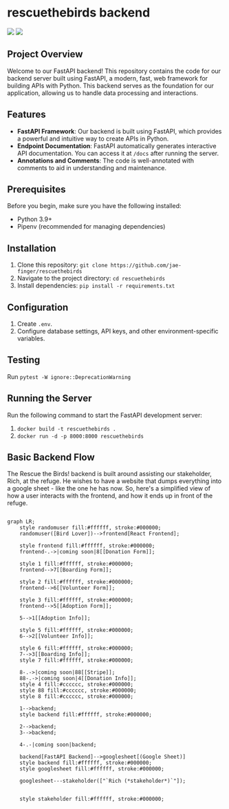 # rescuethebirds backend

<img src="https://img.shields.io/badge/under%20construction-FF8C00" /> <img src="https://img.shields.io/badge/beta-blue"/>

## Project Overview

Welcome to our FastAPI backend! This repository contains the code for our backend server built using FastAPI, a modern, fast, web framework for building APIs with Python. This backend serves as the foundation for our application, allowing us to handle data processing and interactions.

## Features

- **FastAPI Framework**: Our backend is built using FastAPI, which provides a powerful and intuitive way to create APIs in Python.
- **Endpoint Documentation**: FastAPI automatically generates interactive API documentation. You can access it at `/docs` after running the server.
- **Annotations and Comments**: The code is well-annotated with comments to aid in understanding and maintenance.

## Prerequisites

Before you begin, make sure you have the following installed:

- Python 3.9+
- Pipenv (recommended for managing dependencies)

## Installation

1. Clone this repository: `git clone https://github.com/jae-finger/rescuethebirds`
2. Navigate to the project directory: `cd rescuethebirds`
3. Install dependencies: `pip install -r requirements.txt`

## Configuration

1. Create `.env`.
2. Configure database settings, API keys, and other environment-specific variables.

## Testing
Run `pytest -W ignore::DeprecationWarning`

## Running the Server

Run the following command to start the FastAPI development server:
1. `docker build -t rescuethebirds .`
2. `docker run -d -p 8000:8000 rescuethebirds`

## Basic Backend Flow
The Rescue the Birds! backend is built around assisting our stakeholder, Rich, at the refuge. He wishes to have a website that dumps everything into a google sheet - like the one he has now. So, here's a simplified view of how a user interacts with the frontend, and how it ends up in front of the refuge.
```mermaid

graph LR;
    style randomuser fill:#ffffff, stroke:#000000;
    randomuser([Bird Lover])-->frontend[React Frontend];
    
    style frontend fill:#ffffff, stroke:#000000;
    frontend-.->|coming soon|8[[Donation Form]];
    
    style 1 fill:#ffffff, stroke:#000000;
    frontend-->7[[Boarding Form]];

    style 2 fill:#ffffff, stroke:#000000;
    frontend-->6[[Volunteer Form]];

    style 3 fill:#ffffff, stroke:#000000;
    frontend-->5[[Adoption Form]];
    
    5-->1[[Adoption Info]];

    style 5 fill:#ffffff, stroke:#000000;
    6-->2[[Volunteer Info]];

    style 6 fill:#ffffff, stroke:#000000;
    7-->3[[Boarding Info]];
    style 7 fill:#ffffff, stroke:#000000;

    8-.->|coming soon|88[[Stripe]];
    88-.->|coming soon|4[[Donation Info]];
    style 4 fill:#cccccc, stroke:#000000;
    style 88 fill:#cccccc, stroke:#000000;
    style 8 fill:#cccccc, stroke:#000000;

    1-->backend;
    style backend fill:#ffffff, stroke:#000000;

    2-->backend;
    3-->backend;
    
    4-.-|coming soon|backend;

    backend[FastAPI Backend]-->googlesheet[(Google Sheet)]
    style backend fill:#ffffff, stroke:#000000;
    style googlesheet fill:#ffffff, stroke:#000000;

    googlesheet---stakeholder(["`Rich (*stakeholder*)`"]);


    style stakeholder fill:#ffffff, stroke:#000000;

```

